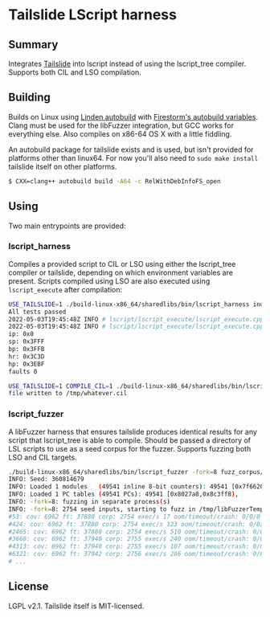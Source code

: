 # Tailslide LScript harness

## Summary

Integrates [Tailslide](https://github.com/SaladDais/tailslide) into lscript instead of using the lscript_tree
compiler. Supports both CIL and LSO compilation.

## Building

Builds on Linux using [Linden autobuild](https://bitbucket.org/lindenlab/autobuild/src) with
[Firestorm's autobuild variables](https://vcs.firestormviewer.org/fs-build-variables). Clang must be used for the
libFuzzer integration, but GCC works for everything else. Also compiles on x86-64 OS X with a little fiddling.

An autobuild package for tailslide exists and is used, but isn't provided for platforms other than linux64.
For now you'll also need to `sudo make install` tailslide itself on other platforms.

```bash
$ CXX=clang++ autobuild build -A64 -c RelWithDebInfoFS_open
```

## Using

Two main entrypoints are provided:

### lscript_harness

Compiles a provided script to CIL or LSO using either the lscript_tree compiler or tailslide, depending on which
environment variables are present. Scripts compiled using LSO are also executed using `lscript_execute` after compilation:

```bash
USE_TAILSLIDE=1 ./build-linux-x86_64/sharedlibs/bin/lscript_harness indra/lscript/lscript_execute/tests/lsl_conformance.lsl
All tests passed
2022-05-03T19:45:48Z INFO # lscript/lscript_execute/lscript_execute.cpp(4117) lscript_run : 13285 instructions in 0.000804 seconds
2022-05-03T19:45:48Z INFO # lscript/lscript_execute/lscript_execute.cpp(4118) lscript_run : 16523.6K instructions per second
ip: 0x0
sp: 0x3FFF
bp: 0x3FFB
hr: 0x3C3D
hp: 0x3EBF
faults 0
```

```bash
USE_TAILSLIDE=1 COMPILE_CIL=1 ./build-linux-x86_64/sharedlibs/bin/lscript_harness indra/lscript/lscript_execute/tests/lsl_conformance.lsl
file written to /tmp/whatever.cil
```

### lscript_fuzzer

A libFuzzer harness that ensures tailslide produces identical results for any script that lscript_tree is able to compile.
Should be passed a directory of LSL scripts to use as a seed corpus for the fuzzer. Supports fuzzing both LSO and CIL
targets.

```bash
./build-linux-x86_64/sharedlibs/bin/lscript_fuzzer -fork=8 fuzz_corpus/
INFO: Seed: 360814679
INFO: Loaded 1 modules   (49541 inline 8-bit counters): 49541 [0x7f6620, 0x8027a5),
INFO: Loaded 1 PC tables (49541 PCs): 49541 [0x8027a8,0x8c3ff8),
INFO: -fork=8: fuzzing in separate process(s)
INFO: -fork=8: 2754 seed inputs, starting to fuzz in /tmp/libFuzzerTemp.426379.dir
#53: cov: 6962 ft: 37880 corp: 2754 exec/s 17 oom/timeout/crash: 0/0/0 time: 61s job: 1 dft_time: 0
#424: cov: 6962 ft: 37880 corp: 2754 exec/s 123 oom/timeout/crash: 0/0/0 time: 62s job: 2 dft_time: 0
#2465: cov: 6962 ft: 37880 corp: 2754 exec/s 510 oom/timeout/crash: 0/0/0 time: 62s job: 3 dft_time: 0
#3668: cov: 6962 ft: 37940 corp: 2755 exec/s 240 oom/timeout/crash: 0/0/0 time: 63s job: 4 dft_time: 0
#4313: cov: 6962 ft: 37940 corp: 2755 exec/s 107 oom/timeout/crash: 0/0/0 time: 64s job: 5 dft_time: 0
#6321: cov: 6962 ft: 37942 corp: 2756 exec/s 286 oom/timeout/crash: 0/0/0 time: 65s job: 6 dft_time: 0
# ...
```

## License

LGPL v2.1. Tailslide itself is MIT-licensed.
